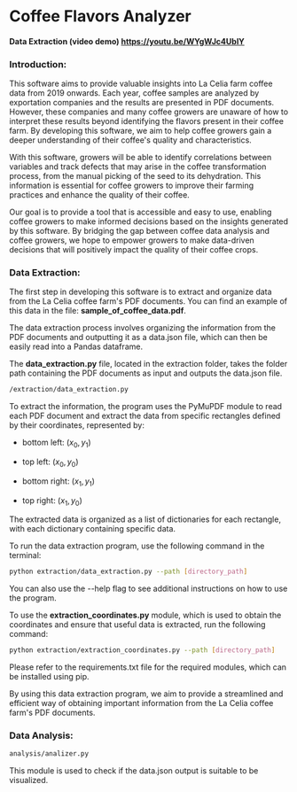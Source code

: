 # Coffee Flavors Analyzer
#### Data Extraction (video demo) https://youtu.be/WYgWJc4UbIY

### **Introduction**:
This software aims to provide valuable insights into La Celia farm coffee data from 2019 onwards. Each year, coffee samples are analyzed by exportation companies and the results are presented in PDF documents. However, these companies and many coffee growers are unaware of how to interpret these results beyond identifying the flavors present in their coffee farm. By developing this software, we aim to help coffee growers gain a deeper understanding of their coffee's quality and characteristics.

With this software, growers will be able to identify correlations between variables and track defects that may arise in the coffee transformation process, from the manual picking of the seed to its dehydration. This information is essential for coffee growers to improve their farming practices and enhance the quality of their coffee.

Our goal is to provide a tool that is accessible and easy to use, enabling coffee growers to make informed decisions based on the insights generated by this software. By bridging the gap between coffee data analysis and coffee growers, we hope to empower growers to make data-driven decisions that will positively impact the quality of their coffee crops.

### **Data Extraction**:
The first step in developing this software is to extract and organize data from the La Celia coffee farm's PDF documents. You can find an example of this data in the file: **sample_of_coffee_data.pdf**.

The data extraction process involves organizing the information from the PDF documents and outputting it as a data.json file, which can then be easily read into a Pandas dataframe.

The **data_extraction.py** file, located in the extraction folder, takes the folder path containing the PDF documents as input and outputs the data.json file. 

```bash
/extraction/data_extraction.py
```
To extract the information, the program uses the PyMuPDF module to read each PDF document and extract the data from specific rectangles defined by their coordinates, represented by:

- bottom left: $(x_0, y_1)$

- top left: $(x_0, y_0)$

- bottom right: $(x_1, y_1)$

- top right: $(x_1, y_0)$

The extracted data is organized as a list of dictionaries for each rectangle, with each dictionary containing specific data.

To run the data extraction program, use the following command in the terminal:

```bash
python extraction/data_extraction.py --path [directory_path]
```
You can also use the --help flag to see additional instructions on how to use the program.

To use the **extraction_coordinates.py** module, which is used to obtain the coordinates and ensure that useful data is extracted, run the following command:

```bash
python extraction/extraction_coordinates.py --path [directory_path]
```
Please refer to the requirements.txt file for the required modules, which can be installed using pip.

By using this data extraction program, we aim to provide a streamlined and efficient way of obtaining important information from the La Celia coffee farm's PDF documents.


### **Data Analysis**:
```bash
analysis/analizer.py
```
This module is used to check if the data.json output is suitable to be visualized.